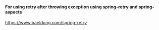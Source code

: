 #### For using retry after throwing exception using spring-retry and spring-aspects
https://www.baeldung.com/spring-retry
